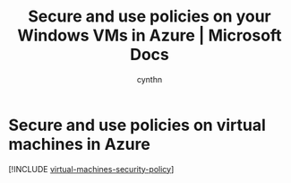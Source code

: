 ﻿---
title: Secure and use policies on your Windows VMs in Azure | Microsoft Docs
description: Learn about security and policies for Windows and virtual machines in Azure.
services: virtual-machines-windows
documentationcenter: ''
author: cynthn
manager: jeconnoc
editor: tysonn
tags: azure-resource-manager

ms.assetid:
ms.service: virtual-machines-windows
ms.workload: infrastructure-services
ms.tgt_pltfrm: vm-windows
ms.date: 11/26/2018
ms.author: cynthn
---

# Secure and use policies on virtual machines in Azure

[!INCLUDE [virtual-machines-security-policy](../../../includes/virtual-machines-security-policy.md)]

